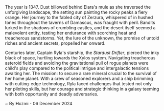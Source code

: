 
The year is 1347.  Dust billowed behind Elara's mule as she traversed the unforgiving landscape, the setting sun painting the rocky peaks a fiery orange.  Her journey to the fabled city of Zerzura, whispered of in hushed tones throughout the taverns of Damascus, was fraught with peril.  Bandits lurked in the shadows of crumbling castles, and the desert itself seemed a malevolent entity, testing her endurance with scorching heat and treacherous sandstorms.  Yet, the lure of the unknown, the promise of untold riches and ancient secrets, propelled her onward.

Centuries later, Captain Ryla's starship, the *Stardust Drifter*, pierced the inky black of space, hurtling towards the Xylos system.  Navigating treacherous asteroid fields and avoiding the gravitational pull of rogue planets were child's play compared to the political intrigue and intergalactic tensions awaiting her. The mission: to secure a rare mineral crucial to the survival of her home planet.  With a crew of seasoned explorers and a ship brimming with cutting-edge technology, Ryla faced challenges that tested not only her piloting skills, but her courage and strategic thinking in a galaxy teeming with both opportunity and deadly adversaries.

~ By Hozmi - 06 December 2024

